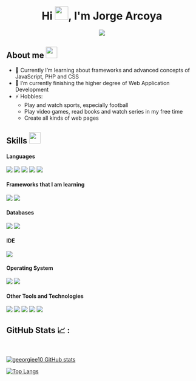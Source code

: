 <h1 align="center">Hi <img src="https://media.giphy.com/media/hvRJCLFzcasrR4ia7z/giphy.gif" width="35">, I'm Jorge Arcoya</h1>



<!--**geeorgiee10/geeorgiee10** is a ✨ _special_ ✨ repository because its `README.md` (this file) appears on your GitHub profile.-->

<p align="center">
  <a href="(https://github.com/geeorgiee10/geeorgiee10)"><img src="https://readme-typing-svg.herokuapp.com?font=Time+New+Roman&color=cyan&size=25&center=true&vCenter=true&width=600&height=100&lines=Hi!+I'm+Jorge!;I'm+a+Web+Developer+in+progress;I'm+also+finishing+degree+of+DAW;"></a>
</p>

## About me <img src = "https://github.com/7oSkaaa/7oSkaaa/blob/main/Images/about_me.gif?raw=true" width = 30px>
- 🔭 Currently I’m learning about frameworks and advanced concepts of JavaScript, PHP and CSS
- 🌱 I’m currently finishing the higher degree of Web Application Development
- ⚡ Hobbies:
     - Play and watch sports, especially football
     - Play video games, read books and watch series in my free time
     - Create all kinds of web pages

## Skills <img src="https://media.giphy.com/media/iY8CRBdQXODJSCERIr/giphy.gif" width="30px">&nbsp; 
<h4> Languages </h4>
<span> 
  <img src="https://img.shields.io/badge/HTML5-E34F26?style=for-the-badge&logo=html5&logoColor=white">
  <img src="https://img.shields.io/badge/CSS3-1572B6?style=for-the-badge&logo=css3&logoColor=white">
  <img src="https://img.shields.io/badge/JavaScript-F7DF1E?style=for-the-badge&logo=javascript&logoColor=black">
  <img src="https://img.shields.io/badge/Java-ED8B00?style=for-the-badge&logo=java&logoColor=white">
  <img src="https://img.shields.io/badge/PHP-777BB4?style=for-the-badge&logo=php&logoColor=white">
</span>

<h4> Frameworks that I am learning</h4>
<span>
  <img src="https://img.shields.io/badge/React-20232A?style=for-the-badge&logo=react&logoColor=61DAFB">
  <img src="https://img.shields.io/badge/Vue-4FC08D?style=for-the-badge&logo=vue.js&logoColor=white">
</span>

<h4> Databases </h4>
<span>
  <img src="https://img.shields.io/badge/MySQL-00000F?style=for-the-badge&logo=mysql&logoColor=white">
  <img src="https://img.shields.io/badge/SQL-4479A1?style=for-the-badge&logo=postgresql&logoColor=white">
</span>

<h4> IDE </h4>
<span>

<img src="https://img.shields.io/badge/Visual_Studio_Code-0078D4?style=for-the-badge&logo=visual%20studio%20code&logoColor=white">

<h4> Operating System </h4>
<span>
  <img src="https://img.shields.io/badge/Windows-0078D6?style=for-the-badge&logo=windows&logoColor=white">
  <img src="https://img.shields.io/badge/Ubuntu-E95420?style=for-the-badge&logo=ubuntu&logoColor=white">
</span>

<h4> Other Tools and Technologies </h4>
<span>
  <img src="https://img.shields.io/badge/Git-F05032?style=for-the-badge&logo=git&logoColor=white">
  <img src="https://img.shields.io/badge/Xampp-F37623?style=for-the-badge&logo=xampp&logoColor=white">
  <img src="https://img.shields.io/badge/Canva-00C4CC?style=for-the-badge&logo=canva&logoColor=white">
  <img src="https://img.shields.io/badge/Balsamiq%20Wireframes-A60000?style=for-the-badge&logo=balsamiq&logoColor=white">
  <img src="https://img.shields.io/badge/VirtualBox-183A61?style=for-the-badge&logo=virtualbox&logoColor=white">
</span>

## GitHub Stats 📈 :

<br>


[![geeorgiee10 GitHub stats](https://github-readme-stats.vercel.app/api?username=geeorgiee10&theme=algolia)](https://github.com/geeorgiee10/github-readme-stats) 

[![Top Langs](https://github-readme-stats.vercel.app/api/top-langs/?username=geeorgiee10&theme=algolia)](https://github.com/geeorgiee10/github-readme-stats) 



<br>

